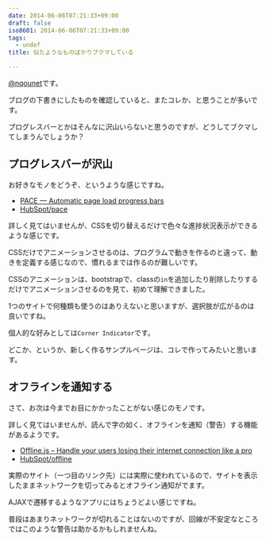 ```yaml
---
date: 2014-06-06T07:21:33+09:00
draft: false
iso8601: 2014-06-06T07:21:33+09:00
tags:
  - undef
title: 似たようなものばかりブクマしている

---
```


[@nqounet](https://twitter.com/nqounet)です。

ブログの下書きにしたものを確認していると、またコレか、と思うことが多いです。

プログレスバーとかはそんなに沢山いらないと思うのですが、どうしてブクマしてしまうんでしょうか？

## プログレスバーが沢山

お好きなモノをどうぞ、というような感じですね。

- [PACE — Automatic page load progress bars](http://github.hubspot.com/pace/docs/welcome/)
- [HubSpot/pace](https://github.com/HubSpot/pace)

詳しく見てはいませんが、CSSを切り替えるだけで色々な進捗状況表示ができるような感じです。

CSSだけでアニメーションさせるのは、プログラムで動きを作るのと違って、動きを定義する感じなので、慣れるまでは作るのが難しいです。

CSSのアニメーションは、bootstrapで、classの`in`を追加したり削除したりするだけでアニメーションさせるのを見て、初めて理解できました。

1つのサイトで何種類も使うのはありえないと思いますが、選択肢が広がるのは良いですね。

個人的な好みとしては`Corner Indicator`です。

どこか、というか、新しく作るサンプルページは、コレで作ってみたいと思います。

## オフラインを通知する

さて、お次は今までお目にかかったことがない感じのモノです。

詳しく見てはいませんが、読んで字の如く、オフラインを通知（警告）する機能があるようです。

- [Offline.js – Handle your users losing their internet connection like a pro](http://github.hubspot.com/offline/docs/welcome/)
- [HubSpot/offline](https://github.com/HubSpot/offline)

実際のサイト（一つ目のリンク先）には実際に使われているので、サイトを表示したままネットワークを切ってみるとオフライン通知がでます。

AJAXで遷移するようなアプリにはちょうどよい感じですね。

普段はあまりネットワークが切れることはないのですが、回線が不安定なところではこのような警告は助かるかもしれませんね。
